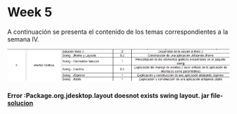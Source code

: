 # Week 5
A continuación se presenta el contenido de los temas correspondientes a la semana IV. 

![](https://github.com/crodrigr/mintic_ciclo_2/blob/main/recursos/img/contenido_semana_5.jpg)

#### Error :Package.org.jdesktop.layout doesnot exists swing layout. jar file- [solucion](https://www.youtube.com/watch?v=IhTBNlzop6s)






